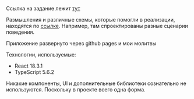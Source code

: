 Ссылка на задание лежит [тут](https://docs.google.com/document/d/15QkApDkQqtzLSVW7Fpyluwj-BvUIHFXBjvvFCe77Aaw/edit?tab=t.0#heading=h.zavj7sd1thwb)

Размышления и различные схемы, которые помогли в реализации, находятся по [ссылке](https://www.figma.com/design/bLB1fdLLaLB6Fm6WU1L7MJ/test-tasks?node-id=16-154). Например, там спроектированы разные сценарии поведения.

Приложение развернуто через github pages и мои молитвы

Технологии, используемые:

- React 18.3.1
- TypeScript 5.6.2

Никакие компоненты, UI и дополнительные библиотеки сознательно не используются. Поскольку в проекте всего одна форма.

